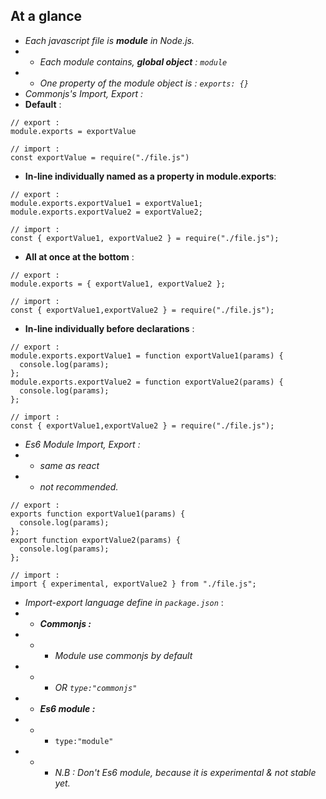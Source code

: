 ## At a glance

- _Each javascript file is **module** in Node.js._
- - _Each module contains, **global object** : `module`_
- - _One property of the module object is : `exports: {}`_
- _Commonjs's Import, Export :_
- **Default** :

```
// export :
module.exports = exportValue
```

```
// import :
const exportValue = require("./file.js")
```

- **In-line individually named as a property in module.exports**:

```
// export :
module.exports.exportValue1 = exportValue1;
module.exports.exportValue2 = exportValue2;
```

```
// import :
const { exportValue1, exportValue2 } = require("./file.js");
```

- **All at once at the bottom** :

```
// export :
module.exports = { exportValue1, exportValue2 };
```

```
// import :
const { exportValue1,exportValue2 } = require("./file.js");
```

- **In-line individually before declarations** :

```
// export :
module.exports.exportValue1 = function exportValue1(params) {
  console.log(params);
};
module.exports.exportValue2 = function exportValue2(params) {
  console.log(params);
};
```

```
// import :
const { exportValue1,exportValue2 } = require("./file.js");
```

- _Es6 Module Import, Export :_
- - _same as react_
- - _not recommended._

```
// export :
exports function exportValue1(params) {
  console.log(params);
};
export function exportValue2(params) {
  console.log(params);
};
```

```
// import :
import { experimental, exportValue2 } from "./file.js";
```

- _Import-export language define in `package.json`_ :
- - **_Commonjs :_**
- - - _Module use commonjs by default_
- - - _OR `type:"commonjs"`_
- - **_Es6 module :_**
- - - `type:"module"`
- - - _N.B : Don't Es6 module, because it is experimental & not stable yet._
